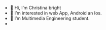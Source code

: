 - 👋 Hi, I’m Christina bright
- 👀 I’m interested in web App, Android  an Ios.
- 🌱 I’m Multimedia Engineering student.
- 

